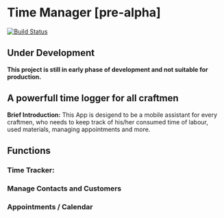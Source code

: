 # Time Manager [pre-alpha]

[![Build Status](https://travis-ci.org/softberry/timemanager.svg?branch=develop)](https://travis-ci.org/softberry/timemanager)

## Under Development

__This project is still in early phase of development and not suitable for production.__

## A powerfull time logger for all craftmen

**Brief Introduction:** This App is desigend to be a mobile assistant for every craftmen, who needs to keep track of his/her consumed time of labour, used materials, managing appointments and more.

## Functions

### Time Tracker:

### Manage Contacts and Customers

### Appointments / Calendar
